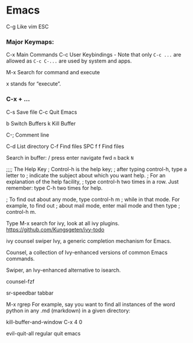 
# Emacs
C-g  Like vim ESC

### Major Keymaps: ###
C-x  Main Commands
C-c  User Keybindings
    - Note that only `C-c ...` are allowed as `C-c C-...` are used by system and apps.

M-x  Search for command and execute

x stands for “execute”.

### C-x + ... ###

C-s  Save file
C-c  Quit Emacs

b    Switch Buffers
k    Kill Buffer

C-;  Comment line



C-d  List directory
C-f  Find files
SPC f f  Find files




Search in buffer:
/<search-term>  press enter
navigate fwd `n` back `N`


;;;; The Help Key
; Control-h is the help key;
; after typing control-h, type a letter to
; indicate the subject about which you want help.
; For an explanation of the help facility,
; type control-h two times in a row.
Just remember: type C-h two times for help.

; To find out about any mode, type control-h m
; while in that mode.  For example, to find out
; about mail mode, enter mail mode and then type
; control-h m.


Type M-x search for ivy, look at all ivy plugins.
https://github.com/Kungsgeten/ivy-todo


ivy counsel swiper
Ivy, a generic completion mechanism for Emacs.

Counsel, a collection of Ivy-enhanced versions of common Emacs commands.

Swiper, an Ivy-enhanced alternative to isearch.

counsel-fzf



sr-speedbar
tabbar





M-x rgrep For example, say you want to find all instances of the word python in any .md (markdown) in a given directory:



kill-buffer-and-window   C-x 4 0

evil-quit-all
regular quit emacs